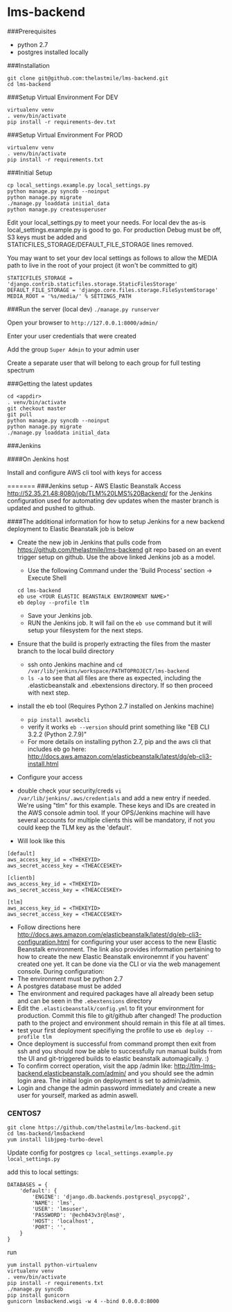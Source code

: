 # lms-backend

###Prerequisites

* python 2.7
* postgres installed locally

###Installation
```
git clone git@github.com:thelastmile/lms-backend.git
cd lms-backend
```

###Setup Virtual Environment For DEV
```
virtualenv venv
. venv/bin/activate
pip install -r requirements-dev.txt
```

###Setup Virtual Environment For PROD
```
virtualenv venv
. venv/bin/activate
pip install -r requirements.txt
```

###Initial Setup

```
cp local_settings.example.py local_settings.py
python manage.py syncdb --noinput
python manage.py migrate
./manage.py loaddata initial_data
python manage.py createsuperuser
```


Edit your local_settings.py to meet your needs.  For local dev the as-is local_settings.example.py is good to go.  For production Debug must be off, S3 keys must be added and STATICFILES_STORAGE/DEFAULT_FILE_STORAGE lines removed.

You may want to set your dev local settings as follows to allow the MEDIA path to live in the root of your project (it won't be committed to git)
```
STATICFILES_STORAGE = 'django.contrib.staticfiles.storage.StaticFilesStorage'
DEFAULT_FILE_STORAGE = 'django.core.files.storage.FileSystemStorage'
MEDIA_ROOT = '%s/media/' % SETTINGS_PATH
```

###Run the server (local dev)
`./manage.py runserver`

Open your browser to `http://127.0.0.1:8000/admin/`

Enter your user credentials that were created

Add the group `Super Admin` to your admin user

Create a separate user that will belong to each group for full testing spectrum

###Getting the latest updates
```
cd <appdir>
. venv/bin/activate
git checkout master
git pull
python manage.py syncdb --noinput
python manage.py migrate
./manage.py loaddata initial_data
```

###Jenkins

####On Jenkins host

Install and configure AWS cli tool with keys for access

=======
###Jenkins setup - AWS Elastic Beanstalk
Access http://52.35.21.48:8080/job/TLM%20LMS%20Backend/ for the Jenkins configuration used for automating dev updates when the master branch is updated and pushed to github.

####The additional information for how to setup Jenkins for a new backend deployment to Elastic Beanstalk job is below

* Create the new job in Jenkins that pulls code from https://github.com/thelastmile/lms-backend git repo based on an event trigger setup on github.  Use the above linked Jenkins job as a model.
  * Use the following Command under the 'Build Process' section -> Execute Shell
  ```
  cd lms-backend
  eb use <YOUR ELASTIC BEANSTALK ENVIRONMENT NAME>"
  eb deploy --profile tlm
  ```
  * Save your Jenkins job.
  * RUN the Jenkins job.  It will fail on the `eb use` command but it will setup your filesystem for the next steps.

* Ensure that the build is properly extracting the files from the master branch to the local build directory
  * ssh onto Jenkins machine and `cd /var/lib/jenkins/workspace/PATHTOPROJECT/lms-backend`
  * `ls -a` to see that all files are there as expected, including the .elasticbeanstalk and .ebextensions directory.  If so then proceed with next step.
* install the eb tool (Requires Python 2.7 installed on Jenkins machine)
  * `pip install awsebcli`
  * verify it works `eb --version` should print something like "EB CLI 3.2.2 (Python 2.7.9)"
  * For more details on installing python 2.7, pip and the aws cli that includes eb go here: http://docs.aws.amazon.com/elasticbeanstalk/latest/dg/eb-cli3-install.html
 * Configure your access
  * double check your security/creds `vi /var/lib/jenkins/.aws/credentials` and add a new entry if needed.  We're using "tlm" for this example.  These keys and IDs are created in the AWS console admin tool.  If your OPS/Jenkins machine will have several accounts for multiple clients this will be mandatory, if not you could keep the TLM key as the 'default'.
   * Will look like this
   ```
   [default]
   aws_access_key_id = <THEKEYID>
   aws_secret_access_key = <THEACCESKEY>

   [clientb]
   aws_access_key_id = <THEKEYID>
   aws_secret_access_key = <THEACCESKEY>

   [tlm]
   aws_access_key_id = <THEKEYID>
   aws_secret_access_key = <THEACCESKEY>
   ```
  * Follow directions here http://docs.aws.amazon.com/elasticbeanstalk/latest/dg/eb-cli3-configuration.html for configuring your user access to the new Elastic Beanstalk environment.  The link also provides information pertaining to how to create the new Elastic Beanstalk environemnt if you havent' created one yet.  It can be done via the CLI or via the web management console.  During configuration:
   * The environment must be python 2.7
   * A postgres database must be added
 * The environment and required packages have all already been setup and can be seen in the `.ebextensions` directory
 * Edit the `.elasticbeanstalk/config.yml` to fit your environment for production.  Commit this file to git/github after changed!  The production path to the project and environment should remain in this file at all times.
* test your first deployment specifiying the profile to use `eb deploy --profile tlm`
* Once deployment is successful from command prompt then exit from ssh and you should now be able to successfully run manual builds from the UI and git-triggered builds to elastic beanstalk automagically. :)
* To confirm correct operation, visit the app /admin like: http://tlm-lms-backend.elasticbeanstalk.com/admin/ and you should see the admin login area.  The initial login on deployment is set to admin/admin.
* Login and change the admin password immediately and create a new user for yourself, marked as admin aswell.

### CENTOS7
```
git clone https://github.com/thelastmile/lms-backend.git
cd lms-backend/lmsbackend
yum install libjpeg-turbo-devel
```

Update config for postgres
`cp local_settings.example.py local_settings.py`

add this to local settings:
```
DATABASES = {
    'default': {
        'ENGINE': 'django.db.backends.postgresql_psycopg2',
        'NAME': 'lms',
        'USER': 'lmsuser',
        'PASSWORD': '@ech043v3r@lms@',
        'HOST': 'localhost',
        'PORT': '',
    }
}
```
run
```
yum install python-virtualenv
virtualenv venv
. venv/bin/activate
pip install -r requirements.txt
./manage.py syncdb
pip install gunicorn
gunicorn lmsbackend.wsgi -w 4 --bind 0.0.0.0:8000
```
